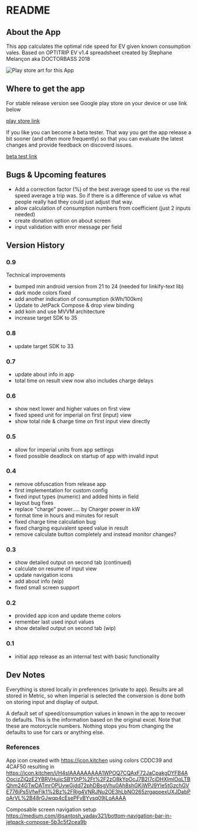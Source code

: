 # README #

## About the App

This app calculates the optimal ride speed for EV given known consumption vales. Based on
OPTITRIP EV v1.4 spreadsheet created by Stephane Melançon aka DOCTORBASS 2018

![Play store art for this App](https://i.ibb.co/f25dYPQ/functieafbeelding.jpg)

## Where to get the app

For stable release version see Google play store on your device or use link below

[play store link](https://play.google.com/store/apps/details?id=be.hcpl.android.optitripev)

If you like you can become a beta tester. That way you get the app release a bit sooner (and often
more frequently) so that you can evaluate the latest changes and provide feedback on discoverd issues.

[beta test link](https://play.google.com/apps/testing/be.hcpl.android.optitripev)

## Bugs & Upcoming features

* Add a correction factor (%) of the best average speed to use vs the real speed average a trip was. 
  So if there is a difference of value vs what people really had they could just adjust that way.
* allow calculation of consumption numbers from coefficient (just 2 inputs needed)
* create donation option on about screen
* input validation with error message per field

## Version History

### 0.9

Technical improvements

- bumped min android version from 21 to 24 (needed for linkify-text lib)
- dark mode colors fixed
- add another indication of consumption (kWh/100km)
- Update to JetPack Compose & drop view binding
- add koin and use MVVM architecture
- increase target SDK to 35

### 0.8

* update target SDK to 33

### 0.7

* update about info in app
* total time on result view now also includes charge delays

### 0.6

* show next lower and higher values on first view
* fixed speed unit for imperial on first (input) view
* show total ride & charge time on first input view directly

### 0.5

* allow for imperial units from app settings
* fixed possible deadlock on startup of app with invalid input

### 0.4

* remove obfuscation from release app
* first implementation for custom config
* fixed input types (numeric) and added hints in field
* layout bug fixes
* replace "charge" power.....  by Charger  power in kW
* format time in hours and minutes for result
* fixed charge time calculation bug
* fixed charging equivalent speed value in result
* remove calculate button completely and instead monitor changes?

### 0.3

* show detailed output on second tab (continued)
* calculate on resume of input view
* update navigation icons
* add about info (wip)
* fixed small screen support

### 0.2

* provided app icon and update theme colors
* remember last used input values
* show detailed output on second tab (wip)

### 0.1

* initial app release as an internal test with basic functionality

## Dev Notes

Everything is stored locally in preferences (private to app). Results are all stored in Metric, 
so when Imperial is selected the conversion is done both on storing input and display of output.

A default set of speed/consumption values in known in the app to recover to defaults.
This is the information based on the original excel. Note that these are motorcycle
numbers. Nothing stops you from changing the defaults to use for cars or anything else. 

### References

App icon created with https://icon.kitchen using colors CDDC39 and 4CAF50 resulting in
https://icon.kitchen/i/H4sIAAAAAAAAA1WPOQ7CQAxF72JaCpakgDYFB4AOocizZiQzE2YBRVHujicSBY0tP%2Ft%2F2zO8kYpOcJ7B2I7ciDHXImlOoLTBQhm24GTwDATmrOPUywGjdd72phDBsgVhu0Ah8shGKiWPJ9YIe5tGzchGVE776iPs5VfwFlk1%2Bz%2FRig4VNRJNu2OE3hLbNO265zrgappexUXJDabPoArVL%2B48rGJwqp4cEsePFvBYvsq09jLoAAAA

Composable screen navigation setup
https://medium.com/@santosh_yadav321/bottom-navigation-bar-in-jetpack-compose-5b3c5f2cea9b
